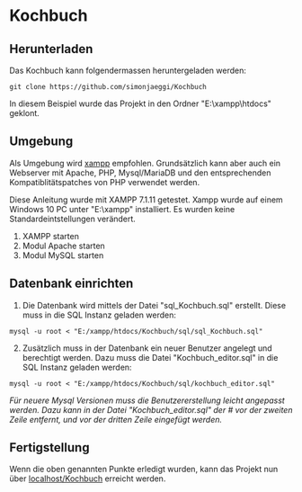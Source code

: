# Kochbuch
## Herunterladen
Das Kochbuch kann folgendermassen heruntergeladen werden:
```git
git clone https://github.com/simonjaeggi/Kochbuch
```
In diesem Beispiel wurde das Projekt in den Ordner "E:\xampp\htdocs" geklont.

## Umgebung
Als Umgebung wird [xampp](https://www.apachefriends.org/de/index.html) empfohlen.
Grundsätzlich kann aber auch ein Webserver mit Apache, PHP, Mysql/MariaDB und den entsprechenden Kompatiblitätspatches von PHP verwendet werden.

Diese Anleitung wurde mit XAMPP 7.1.11 getestet. 
Xampp wurde auf einem Windows 10 PC unter "E:\xampp" installiert.
Es wurden keine Standardeintstellungen verändert.

1. XAMPP starten
1. Modul Apache starten
1. Modul MySQL starten

## Datenbank einrichten
1. Die Datenbank wird mittels der Datei "sql_Kochbuch.sql" erstellt. Diese muss in die SQL Instanz geladen werden:
```mysql
mysql -u root < "E:/xampp/htdocs/Kochbuch/sql/sql_Kochbuch.sql"
```
2. Zusätzlich muss in der Datenbank ein neuer Benutzer angelegt und berechtigt werden. Dazu muss die Datei "Kochbuch_editor.sql" in die SQL Instanz geladen werden:
```mysql
mysql -u root < "E:/xampp/htdocs/Kochbuch/sql/kochbuch_editor.sql"
```
_Für neuere Mysql Versionen muss die Benutzererstellung leicht angepasst werden. Dazu kann in der Datei "Kochbuch_editor.sql" der # vor der zweiten Zeile entfernt, und vor der dritten Zeile eingefügt werden._

## Fertigstellung
Wenn die oben genannten Punkte erledigt wurden, kann das Projekt nun über [localhost/Kochbuch](http://localhost/Kochbuch) erreicht werden.
